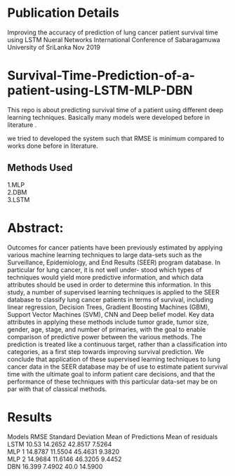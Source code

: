 # Publication Details
Improving the accuracy of prediction of lung cancer patient survival time using LSTM Nueral Networks
International Conference of Sabaragamuwa University of SriLanka 
Nov 2019

# Survival-Time-Prediction-of-a-patient-using-LSTM-MLP-DBN
This repo is about predicting survival time of a patient using different deep learning techniques.
Basically many models were developed before in literature .

we tried to developed the system such that RMSE is minimum compared to works done before in literature. 

## Methods Used
1.MLP<br/>
2.DBM<br/>
3.LSTM

  
# Abstract: 
Outcomes for cancer patients have been previously estimated by applying various
machine learning techniques to large data-sets such as the Surveillance, Epidemiology, and
End Results (SEER) program database. In particular for lung cancer, it is not well under-
stood which types of techniques would yield more predictive information, and which data
attributes should be used in order to determine this information. In this study, a number of
supervised learning techniques is applied to the SEER database to classify lung cancer patients
in terms of survival, including linear regression, Decision Trees, Gradient Boosting Machines
(GBM), Support Vector Machines (SVM), CNN and Deep belief model. Key data attributes
in applying these methods include tumor grade, tumor size, gender, age, stage, and number
of primaries, with the goal to enable comparison of predictive power between the various
methods. The prediction is treated like a continuous target, rather than a classification into
categories, as a first step towards improving survival prediction. We conclude that application
of these supervised learning techniques to lung cancer data in the SEER database may be of
use to estimate patient survival time with the ultimate goal to inform patient care decisions,
and that the performance of these techniques with this particular data-set may be on par with
that of classical methods.
 
 # Results 
 
 Models    RMSE      Standard Deviation   Mean of Predictions    Mean of residuals <br/>
  LSTM     10.53           14.2652             42.8517                7.5264<br/>
  MLP 1    14.8787         11.5504             45.4631                9.3820<br/>
  MLP 2    14.9684         11.6146             46.3205                9.4452<br/>
  DBN      16.399          7.4902              40.0                   14.5900
